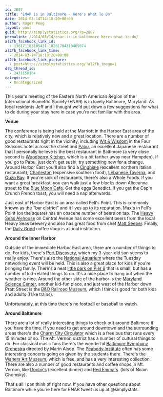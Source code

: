 ```yaml
---
id: 2807
title: "ENAR is in Baltimore - Here's What To Do"
date: 2014-03-14T14:18:20+00:00
author: Roger Peng
layout: post
guid: http://simplystatistics.org/?p=2807
permalink: /2014/03/14/enar-is-in-baltimore-heres-what-to-do/
al2fb_facebook_link_id:
  - 136171103105421_10201784310469074
al2fb_facebook_link_time:
  - 2014-03-14T18:18:26+00:00
al2fb_facebook_link_picture:
  - post=http://simplystatistics.org/?al2fb_image=1
dsq_thread_id:
  - 2431150104
categories:
  - Uncategorized
---
```

This year's meeting of the Eastern North American Region of the International Biometric Society (ENAR) is in lovely Baltimore, Maryland. As local residents Jeff and I thought we'd put down a few suggestions for what to do during your stay here in case you're not familiar with the area.

**Venue**

The conference is being held at the Marriott in the Harbor East area of the city, which is relatively new and a great location. There are a number of good restaurants right in the vicinity, including [Wit & Wisdom](http://www.witandwisdombaltimore.com) in the Four Seasons hotel across the street and [Pabu](http://www.pabuizakaya.com), an excellent Japanese restaurant that I personally believe is the best restaurant in Baltimore (a very close second is [Woodberry Kitchen](http://www.woodberrykitchen.com), which is a bit farther away near Hampden). If you go to Pabu, just don't get sushi; try something new for a change. Around Harbor East you'll also find a [Cinghiale](http://www.cgeno.com) (excellent northern Italian restaurant), [Charleston](http://www.charlestonrestaurant.com) (expensive southern food), [Lebanese Taverna](http://www.lebanesetaverna.com/lebanese-restaurant-baltimore-md.html), and [Ouzo Bay](http://www.ouzobay.com). If you're sick of restaurants, there's also a Whole Foods. If you want a great breakfast, you can walk just a few blocks down Aliceanna street to the [Blue Moon Cafe](http://bluemoonbaltimore.com). Get the eggs Benedict. If you get the Cap'n Crunch French toast, you will need a nap afterwards.

Just east of Harbor East is an area called Fell's Point. This is commonly known as the "bar district" and it lives up to its reputation. [Max's](http://www.maxs.com) in Fell's Point (on the square) has an obscene number of beers on tap. The [Heavy Seas Alehouse](http://heavyseasalehouse.com) on Central Avenue has some excellent beers from the local Heavy Seas brewery and also has great food from chef [Matt Seeber](https://twitter.com/Matt_Seeber). Finally, the [Daily Grind](http://www.fellsgrind.com/Index.aspx) coffee shop is a local institution.

**Around the Inner Harbor**

Outside of the immediate Harbor East area, there are a number of things to do. For kids, there's [Port Discovery](http://www.portdiscovery.org/index.cfm?), which my 3-year-old son seems to really enjoy. There's also the [National Aquarium](http://aqua.org) where the Tuesday networking event will be held. This is also a great place for kids if you're bringing family. There's a neat [little park on Pier 6](https://www.google.com/maps/place/39°17'07.5%22N+76°36'20.4%22W/@39.285406,-76.605667,15z/data=!3m1!4b1!4m2!3m1!1s0x0:0x0) that is small, but has a number of kid-related things to do. It's a nice place to hang out when the weather is nice. Around the other side of the harbor is the [Maryland Science Center](http://www.mdsci.org), another kid-fun place, and just west of the Harbor down Pratt Street is the [B&O Railroad Museum](http://www.borail.org), which I think is good for both kids and adults (I like trains).

Unfortunately, at this time there's no football or baseball to watch.

**Around Baltimore**

There are a lot of really interesting things to check out around Baltimore if you have the time. If you need to get around downtown and the surrounding areas there's the [Charm City Circulator](http://www.charmcitycirculator.com) which is a free bus that runs every 15 minutes or so. The Mt. Vernon district has a number of cultural things to do. For classical music fans there's the wonderful [Baltimore Symphony Orchestra](http://bsomusic.org) directed by Marin Alsop. The [Peabody Institute](http://www.peabody.jhu.edu) often has some interesting concerts going on given by the students there. There's the [Walters Art Museum](http://thewalters.org), which is free, and has a very interesting collection. There are also a number of good restaurants and coffee shops in Mt. Vernon, like [Dooby's](http://www.doobyscoffee.com) (excellent dinner) and [Red Emma's](https://redemmas.org)  (lots of Noam Chomsky).

That's all I can think of right now. If you have other questions about Baltimore while you're here for ENAR tweet us up at @simplystats.
